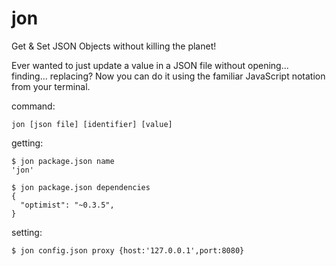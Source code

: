 # jon

Get & Set JSON Objects without killing the planet!

Ever wanted to just update a value in a JSON file without opening... finding... replacing? Now you can do it using the familiar JavaScript notation from your terminal.

command:

    jon [json file] [identifier] [value]

getting:

    $ jon package.json name
    'jon'

    $ jon package.json dependencies
    {
      "optimist": "~0.3.5",
    }

setting:

    $ jon config.json proxy {host:'127.0.0.1',port:8080}

